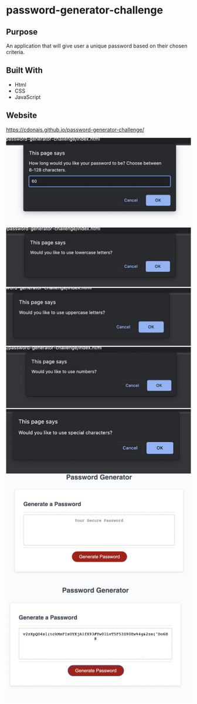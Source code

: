 # password-generator-challenge

## Purpose

An application that will give user a unique password based on their chosen criteria.

## Built With

* Html
* CSS
* JavaScript

## Website
https://cdonais.github.io/password-generator-challenge/

![screenshot of length prompt](./images/screenshot1.jpg)
![screenshot of lowercase prompt](./images/screenshot2.jpg)
![screenshot of uppercase prompt](./images/screenshot3.jpg)
![screenshot of number prompt](./images/screenshot4.jpg)
![screenshot of special character prompt](./images/screenshot5.jpg)
![screenshot of before pushing generate](./images/screenshot6.jpg)
![screenshot of generated password](./images/screenshot7.jpg) 